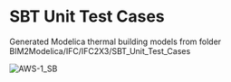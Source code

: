 # SBT Unit Test Cases
Generated Modelica thermal building models from folder BIM2Modelica/IFC/IFC2X3/SBT_Unit_Test_Cases

![AWS-1_SB](https://github.com/UdK-VPT/BIM2Modelica/blob/master/ModelicaModels/Resources/Images/IFC2X3/SBT_Unit_Test_Cases/AWS-1_SB.png)
